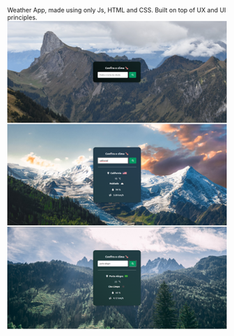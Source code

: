 Weather App, made using only Js, HTML and CSS. Built on top of UX and UI principles.
![1682201476789](image/readme/1682201476789.png)
![1682201507805](image/readme/1682201507805.png)
![1682201607221](image/readme/1682201607221.png)

